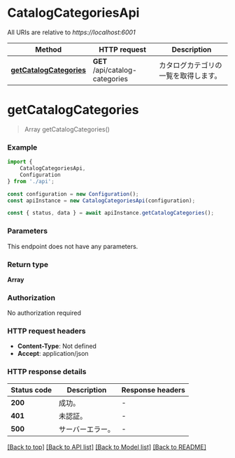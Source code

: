 # CatalogCategoriesApi

All URIs are relative to *https://localhost:6001*

|Method | HTTP request | Description|
|------------- | ------------- | -------------|
|[**getCatalogCategories**](#getcatalogcategories) | **GET** /api/catalog-categories | カタログカテゴリの一覧を取得します。|

# **getCatalogCategories**
> Array<GetCatalogCategoriesResponse> getCatalogCategories()


### Example

```typescript
import {
    CatalogCategoriesApi,
    Configuration
} from './api';

const configuration = new Configuration();
const apiInstance = new CatalogCategoriesApi(configuration);

const { status, data } = await apiInstance.getCatalogCategories();
```

### Parameters
This endpoint does not have any parameters.


### Return type

**Array<GetCatalogCategoriesResponse>**

### Authorization

No authorization required

### HTTP request headers

 - **Content-Type**: Not defined
 - **Accept**: application/json


### HTTP response details
| Status code | Description | Response headers |
|-------------|-------------|------------------|
|**200** | 成功。 |  -  |
|**401** | 未認証。 |  -  |
|**500** | サーバーエラー。 |  -  |

[[Back to top]](#) [[Back to API list]](../README.md#documentation-for-api-endpoints) [[Back to Model list]](../README.md#documentation-for-models) [[Back to README]](../README.md)

